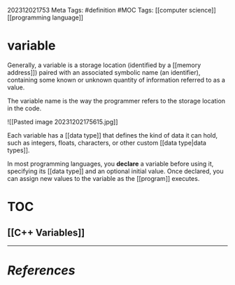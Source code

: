 202312021753
Meta Tags: #definition  #MOC 
Tags: [[computer science]] [[programming language]]

# variable

Generally, a variable is a storage location (identified by a [[memory address]]) paired with an associated symbolic name (an identifier), containing some known or unknown quantity of information referred to as a value. 

The variable name is the way the programmer refers to the storage location in the code. 

![[Pasted image 20231202175615.jpg]]

Each variable has a [[data type]] that defines the kind of data it can hold, such as integers, floats, characters, or other custom [[data type|data types]]. 

In most programming languages, you **declare** a variable before using it, specifying its [[data type]] and an optional initial value. Once declared, you can assign new values to the variable as the [[program]] executes.

# TOC

## [[C++ Variables]]


---
# *References*